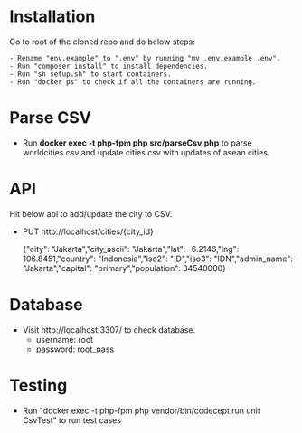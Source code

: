 # Installation

Go to root of the cloned repo and do below steps:

    - Rename "env.example" to ".env" by running "mv .env.example .env".
    - Run "composer install" to install dependencies.
    - Run "sh setup.sh" to start containers.
    - Run "docker ps" to check if all the containers are running.

# Parse CSV

- Run <b>docker exec -t php-fpm php src/parseCsv.php</b> to parse worldcities.csv and update cities.csv with updates of asean cities.

# API

Hit below api to add/update the city to CSV.

- PUT http://localhost/cities/{city_id}

    {"city": "Jakarta","city_ascii": "Jakarta","lat": -6.2146,"lng": 106.8451,"country": "Indonesia","iso2": "ID","iso3": "IDN","admin_name": "Jakarta","capital": "primary","population": 34540000}

# Database

- Visit http://localhost:3307/ to check database.
    - username: root
    - password: root_pass

# Testing

- Run "docker exec -t php-fpm php vendor/bin/codecept run unit CsvTest" to run test cases